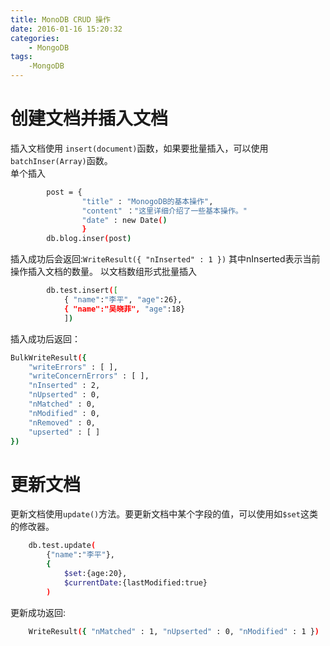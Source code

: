 ```yaml
---
title: MonoDB CRUD 操作
date: 2016-01-16 15:20:32
categories: 
    - MongoDB
tags:
    -MongoDB
---
```

# 创建文档并插入文档    

插入文档使用 `insert(document)`函数，如果要批量插入，可以使用`batchInser(Array)`函数。   
单个插入
```sh
        post = {
                "title" : "MonogoDB的基本操作",
                "content" ："这里详细介绍了一些基本操作。"
                "date" : new Date()
                }
        db.blog.inser(post)
```
插入成功后会返回:`WriteResult({ "nInserted" : 1 })` 其中nInserted表示当前操作插入文档的数量。
以文档数组形式批量插入  
```sh
        db.test.insert([ 
            { "name":"李平", "age":26},
            { "name":"吴晓菲", "age":18}
            ])
```
插入成功后返回：
```sh
BulkWriteResult({
    "writeErrors" : [ ],
    "writeConcernErrors" : [ ],
    "nInserted" : 2,
    "nUpserted" : 0,
    "nMatched" : 0,
    "nModified" : 0,
    "nRemoved" : 0,
    "upserted" : [ ]
})
``` 

#  更新文档    

更新文档使用`update()`方法。要更新文档中某个字段的值，可以使用如`$set`这类的修改器。
```sh
    db.test.update(
        {"name":"李平"},
        {
            $set:{age:20},
            $currentDate:{lastModified:true}
        )
```

更新成功返回:
```sh
    WriteResult({ "nMatched" : 1, "nUpserted" : 0, "nModified" : 1 })
```







